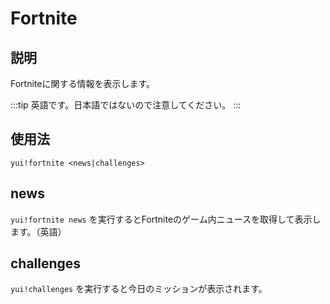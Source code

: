 # Fortnite

## 説明

Fortniteに関する情報を表示します。

:::tip
英語です。日本語ではないので注意してください。
:::

## 使用法
`yui!fortnite <news|challenges>`

## news

`yui!fortnite news` を実行するとFortniteのゲーム内ニュースを取得して表示します。（英語）

## challenges

`yui!challenges` を実行すると今日のミッションが表示されます。